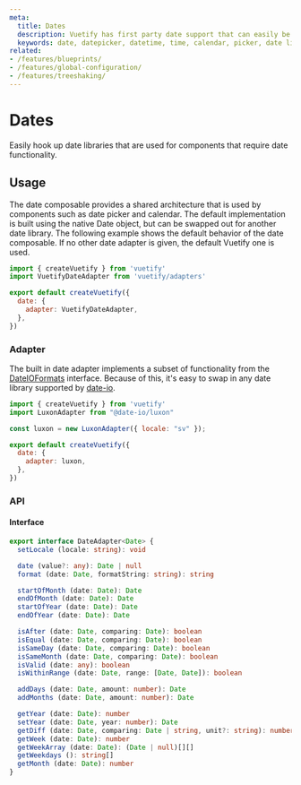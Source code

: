 ```yaml
---
meta:
  title: Dates
  description: Vuetify has first party date support that can easily be swapped for another date library
  keywords: date, datepicker, datetime, time, calendar, picker, date library
related:
- /features/blueprints/
- /features/global-configuration/
- /features/treeshaking/
---
```


# Dates

Easily hook up date libraries that are used for components that require date functionality.

<entry />

## Usage

The date composable provides a shared architecture that is used by components such as date picker and calendar. The default implementation is built using the native Date object, but can be swapped out for another date library. The following example shows the default behavior of the date composable. If no other date adapter is given, the default Vuetify one is used.

```js { resource="src/plugins/vuetify.js" }
import { createVuetify } from 'vuetify'
import VuetifyDateAdapter from 'vuetify/adapters'

export default createVuetify({
  date: {
    adapter: VuetifyDateAdapter,
  },
})
```

### Adapter

The built in date adapter implements a subset of functionality from the [DateIOFormats](https://github.com/dmtrKovalenko/date-io/blob/master/packages/core/IUtils.d.ts) interface. Because of this, it's easy to swap in any date library supported by [date-io](https://github.com/dmtrKovalenko/date-io).

```js { resource="src/plugins/vuetify.js" }
import { createVuetify } from 'vuetify'
import LuxonAdapter from "@date-io/luxon"

const luxon = new LuxonAdapter({ locale: "sv" });

export default createVuetify({
  date: {
    adapter: luxon,
  },
})
```

### API

#### Interface

```ts
export interface DateAdapter<Date> {
  setLocale (locale: string): void

  date (value?: any): Date | null
  format (date: Date, formatString: string): string

  startOfMonth (date: Date): Date
  endOfMonth (date: Date): Date
  startOfYear (date: Date): Date
  endOfYear (date: Date): Date

  isAfter (date: Date, comparing: Date): boolean
  isEqual (date: Date, comparing: Date): boolean
  isSameDay (date: Date, comparing: Date): boolean
  isSameMonth (date: Date, comparing: Date): boolean
  isValid (date: any): boolean
  isWithinRange (date: Date, range: [Date, Date]): boolean

  addDays (date: Date, amount: number): Date
  addMonths (date: Date, amount: number): Date

  getYear (date: Date): number
  setYear (date: Date, year: number): Date
  getDiff (date: Date, comparing: Date | string, unit?: string): number
  getWeek (date: Date): number
  getWeekArray (date: Date): (Date | null)[][]
  getWeekdays (): string[]
  getMonth (date: Date): number
}
```
